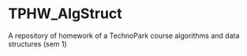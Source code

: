 # TPHW_AlgStruct
A repository of homework of a TechnoPark course algorithms and data structures (sem 1)
